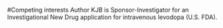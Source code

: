 #Competing interests
Author KJB is Sponsor-Investigator for an Investigational New Drug application for intravenous levodopa (U.S. FDA).